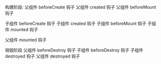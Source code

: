 构建阶段:
父组件 beforeCreate 钩子
父组件 created 钩子
父组件 beforeMount 钩子


子组件 beforeCreate 钩子
子组件 created 钩子
子组件 beforeMount 钩子
子组件 mounted 钩子


父组件 mounted 钩子



销毁阶段
父组件 beforeDestroy 钩子
子组件 beforeDestroy 钩子
子组件 destroyed 钩子
父组件 destroyed 钩子